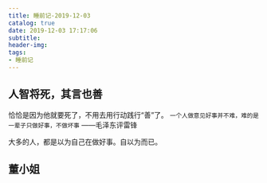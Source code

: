 ```yaml
---
title: 睡前记-2019-12-03
catalog: true
date: 2019-12-03 17:17:06
subtitle:
header-img:
tags:
- 睡前记
---
```


## 人智将死，其言也善

恰恰是因为他就要死了，不用去用行动践行“善”了。
`一个人做意见好事并不难，难的是一辈子只做好事，不做坏事`    ——毛泽东评雷锋

大多的人，都是以为自己在做好事。自以为而已。

## 董小姐

